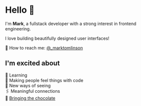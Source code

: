 # Hello 👋

I'm **Mark**, a fullstack developer with a strong interest in frontend engineering.</br>

I love building beautifully designed user interfaces!</br>

💌 How to reach me: [@_marktomlinson](https://twitter.com/_marktomlinson)

## I'm excited about
🌱 Learning</br>
🥰 Making people feel things with code</br>
🧐 New ways of seeing</br>
🖇 Meaningful connections</br>
🍩 [Bringing the chocolate](https://loremipsum.ueno.co/designers-should-always-bring-the-chocolate-7eb597300215)
